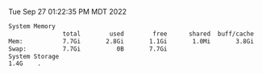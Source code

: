 Tue Sep 27 01:22:35 PM MDT 2022
```bash
System Memory
               total        used        free      shared  buff/cache   available
Mem:           7.7Gi       2.8Gi       1.1Gi       1.0Mi       3.8Gi       4.6Gi
Swap:          7.7Gi          0B       7.7Gi
System Storage
1.4G	.
```
```bash
